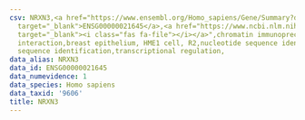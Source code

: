 ```yaml
---
csv: NRXN3,<a href="https://www.ensembl.org/Homo_sapiens/Gene/Summary?db=core;g=ENSG00000021645"
  target="_blank">ENSG00000021645</a>,<a href="https://www.ncbi.nlm.nih.gov/pubmed/22863008"
  target="_blank"><i class="fas fa-file"></i></a>",chromatin immunoprecipitation assay,direct
  interaction,breast epithelium, HME1 cell, R2,nucleotide sequence identification,nucleotide
  sequence identification,transcriptional regulation,
data_alias: NRXN3
data_id: ENSG00000021645
data_numevidence: 1
data_species: Homo sapiens
data_taxid: '9606'
title: NRXN3
---
```

